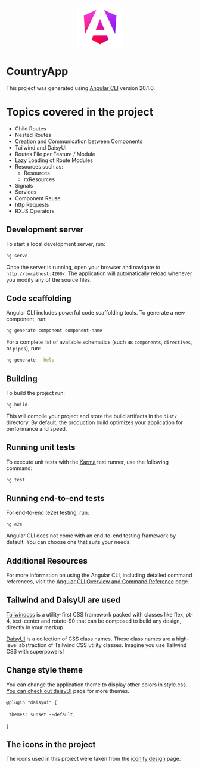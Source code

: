 <p align="center">
  <a href="https://angular.dev/" target="blank"><img src="public/angular_gradient.png" width="120" alt="Angular Logo" /></a>
</p>


# CountryApp

This project was generated using [Angular CLI](https://github.com/angular/angular-cli) version 20.1.0.

# Topics covered in the project

- Child Routes
- Nested Routes
- Creation and Communication between Components
- Tailwind and DaisyUI
- Routes File per Feature / Module
- Lazy Loading of Route Modules
- Resources such as:
  - Resources
  - rxResources
- Signals
- Services
- Component Reuse
- http Requests
- RXJS Operators


## Development server

To start a local development server, run:

```bash
ng serve
```

Once the server is running, open your browser and navigate to `http://localhost:4200/`. The application will automatically reload whenever you modify any of the source files.

## Code scaffolding

Angular CLI includes powerful code scaffolding tools. To generate a new component, run:

```bash
ng generate component component-name
```

For a complete list of available schematics (such as `components`, `directives`, or `pipes`), run:

```bash
ng generate --help
```

## Building

To build the project run:

```bash
ng build
```

This will compile your project and store the build artifacts in the `dist/` directory. By default, the production build optimizes your application for performance and speed.

## Running unit tests

To execute unit tests with the [Karma](https://karma-runner.github.io) test runner, use the following command:

```bash
ng test
```

## Running end-to-end tests

For end-to-end (e2e) testing, run:

```bash
ng e2e
```

Angular CLI does not come with an end-to-end testing framework by default. You can choose one that suits your needs.

## Additional Resources

For more information on using the Angular CLI, including detailed command references, visit the [Angular CLI Overview and Command Reference](https://angular.dev/tools/cli) page.

## Tailwind and DaisyUI are used

[Tailwindcss](https://tailwindcss.com/) is a utility-first CSS framework packed with classes like flex, pt-4, text-center and rotate-90 that can be composed to build any design, directly in your markup.

[DaisyUI](https://daisyui.com/) is a collection of CSS class names. These class names are a high-level abstraction of Tailwind CSS utility classes. Imagine you use Tailwind CSS with superpowers!

## Change style theme

You can change the application theme  to display other colors in style.css. [You can check out daisyUI](https://daisyui.com/docs/themes/) page for more themes. 

```code
@plugin "daisyui" {

 themes: sunset --default;

}
```

## The icons in the project

The icons used in this project were taken from the [iconify.design](https://iconify.design/) page.
